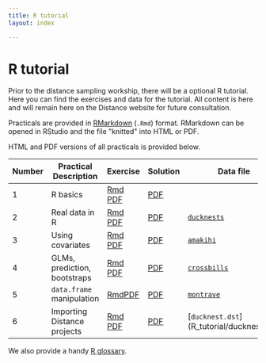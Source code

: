 ```yaml
---
title: R tutorial
layout: index

---
```


# R tutorial

Prior to the distance sampling workship, there will be a optional R tutorial. Here you can find the exercises and data for the tutorial. All content is here and will remain here on the Distance website for future consultation.

Practicals are provided in [RMarkdown](http://rmarkdown.rstudio.com/index.html) (`.Rmd`) format. RMarkdown can be opened in RStudio and the file "knitted" into HTML or PDF.

HTML and PDF versions of all practicals is provided below.

Number | Practical Description        | Exercise                                                                                                      | Solution                                               | Data file                                     |
-------|------------------------------|---------------------------------------------------------------------------------------------------------------|--------------------------------------------------------|-----------------------------------------------|
  1    | R basics                     | [Rmd](R_tutorial/1-1_Intro_to_R_basics.Rmd)           [PDF](R_tutorial/1-1_Intro_to_R_basics.pdf)             | [PDF](R_tutorial/1-1_Intro_to_R_basics_solutions.pdf)            |                                               |
  2    | Real data in R               | [Rmd](R_tutorial/1-2_Intro_to_R_real_data.Rmd)        [PDF](R_tutorial/1-2_Intro_to_R_real_data.pdf)          | [PDF](R_tutorial/1-2_Intro_to_R_real_data_solutions.pdf)         | [`ducknests`](R_tutorial/ducknests.csv)       |
  3    | Using covariates             | [Rmd](R_tutorial/1-3_Intro_to_R_covars.Rmd)           [PDF](R_tutorial/1-3_Intro_to_R_covars.pdf)             | [PDF](R_tutorial/1-3_Intro_to_R_covars_solutions.pdf)            | [`amakihi`](R_tutorial/amakihi.csv)           |
  4    | GLMs, prediction, bootstraps | [Rmd](R_tutorial/1-4_Intro_to_R_glms.Rmd)             [PDF](R_tutorial/1-4_Intro_to_R_glms.pdf)               | [PDF](R_tutorial/1-4_Intro_to_R_glms_solutions.pdf)              | [`crossbills`](R_tutorial/lure-trials.csv)    |
  5    | `data.frame` manipulation    | [Rmd](R_tutorial/1-5_Intro_to_R_data_manipulation.Rmd)[PDF](R_tutorial/1-5_Intro_to_R_data_manipulation.pdf)  | [PDF](R_tutorial/1-5_Intro_to_R_data_manipulation_solutions.pdf) | [`montrave`](R_tutorial/montrave-line.csv)    |
  6    | Importing Distance projects  | [Rmd](R_tutorial/1-6_Intro_to_R_readdst.Rmd)          [PDF](R_tutorial/1-6_Intro_to_R_readdst.pdf)            | [PDF](R_tutorial/1-6_Intro_to_R_readdst_solutions.pdf)           | [`ducknest.dst`](R_tutorial/ducknests.zip     |




We also provide a handy [R glossary](R_tutorial/R_glossary.Rmd).









